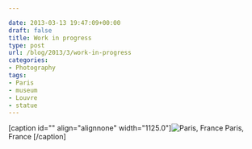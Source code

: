 ```yaml
---

date: 2013-03-13 19:47:09+00:00
draft: false
title: Work in progress
type: post
url: /blog/2013/3/work-in-progress
categories:
- Photography
tags:
- Paris
- museum
- Louvre
- statue
---
```


[caption id="" align="alignnone" width="1125.0"]![ Paris, France ](/images/2013-03-13-20133work-in-progress/20130227-R0013399.jpg)
 Paris, France [/caption]
